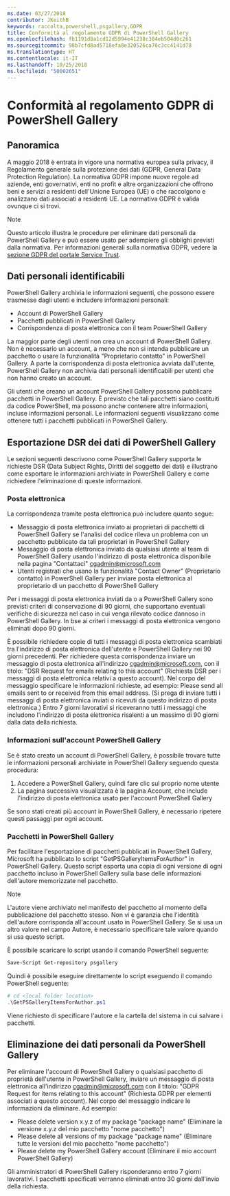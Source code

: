 ```yaml
---
ms.date: 03/27/2018
contributor: JKeithB
keywords: raccolta,powershell,psgallery,GDPR
title: Conformità al regolamento GDPR di PowerShell Gallery
ms.openlocfilehash: fb1191d8a1cd12d5994e41238c384eb504d0c261
ms.sourcegitcommit: 98b7cfd8ad5718efa8e320526ca76c3cc4141d78
ms.translationtype: HT
ms.contentlocale: it-IT
ms.lasthandoff: 10/25/2018
ms.locfileid: "50002651"
---
```

# <a name="powershell-gallery-gdpr-compliance"></a>Conformità al regolamento GDPR di PowerShell Gallery

## <a name="overview"></a>Panoramica

A maggio 2018 è entrata in vigore una normativa europea sulla privacy, il Regolamento generale sulla protezione dei dati (GDPR, General Data Protection Regulation).
La normativa GDPR impone nuove regole ad aziende, enti governativi, enti no profit e altre organizzazioni che offrono beni e servizi a residenti dell'Unione Europea (UE) o che raccolgono e analizzano dati associati a residenti UE.
La normativa GDPR è valida ovunque ci si trovi.

> [!NOTE]
> Questo articolo illustra le procedure per eliminare dati personali da PowerShell Gallery e può essere usato per adempiere gli obblighi previsti dalla normativa. Per informazioni generali sulla normativa GDPR, vedere la [sezione GDPR del portale Service Trust](https://servicetrust.microsoft.com/ViewPage/GDPRGetStarted).

## <a name="personally-identifiable-data"></a>Dati personali identificabili

PowerShell Gallery archivia le informazioni seguenti, che possono essere trasmesse dagli utenti e includere informazioni personali:

- Account di PowerShell Gallery
- Pacchetti pubblicati in PowerShell Gallery
- Corrispondenza di posta elettronica con il team PowerShell Gallery

La maggior parte degli utenti non crea un account di PowerShell Gallery.
Non è necessario un account, a meno che non si intenda pubblicare un pacchetto o usare la funzionalità "Proprietario contatto" in PowerShell Gallery.
A parte la corrispondenza di posta elettronica avviata dall'utente, PowerShell Gallery non archivia dati personali identificabili per utenti che non hanno creato un account.

Gli utenti che creano un account PowerShell Gallery possono pubblicare pacchetti in PowerShell Gallery.
È previsto che tali pacchetti siano costituiti da codice PowerShell, ma possono anche contenere altre informazioni, incluse informazioni personali.
Le informazioni seguenti visualizzano come ottenere tutti i pacchetti pubblicati in PowerShell Gallery.

## <a name="dsr-export-of-powershell-gallery-data"></a>Esportazione DSR dei dati di PowerShell Gallery

Le sezioni seguenti descrivono come PowerShell Gallery supporta le richieste DSR (Data Subject Rights, Diritti del soggetto dei dati) e illustrano come esportare le informazioni archiviate in PowerShell Gallery e come richiedere l'eliminazione di queste informazioni.

### <a name="email"></a>Posta elettronica

La corrispondenza tramite posta elettronica può includere quanto segue:

- Messaggio di posta elettronica inviato ai proprietari di pacchetti di PowerShell Gallery se l'analisi del codice rileva un problema con un pacchetto pubblicato da tali proprietari in PowerShell Gallery
- Messaggio di posta elettronica inviato da qualsiasi utente al team di PowerShell Gallery usando l'indirizzo di posta elettronica disponibile nella pagina "Contattaci" [cgadmin@microsoft.com](mailto:cgadmin@microsoft.com)
- Utenti registrati che usano la funzionalità "Contact Owner" (Proprietario contatto) in PowerShell Gallery per inviare posta elettronica al proprietario di un pacchetto di PowerShell Gallery

Per i messaggi di posta elettronica inviati da o a PowerShell Gallery sono previsti criteri di conservazione di 90 giorni, che supportano eventuali verifiche di sicurezza nel caso in cui venga rilevato codice dannoso in PowerShell Gallery.
In bse ai criteri i messaggi di posta elettronica vengono eliminati dopo 90 giorni.

È possibile richiedere copie di tutti i messaggi di posta elettronica scambiati tra l'indirizzo di posta elettronica dell'utente e PowerShell Gallery nei 90 giorni precedenti.
Per richiedere questa corrispondenza inviare un messaggio di posta elettronica all'indirizzo [cgadmin@microsoft.com](mailto:cgadmin@microsoft.com), con il titolo: "DSR Request for emails relating to this account" (Richiesta DSR per i messaggi di posta elettronica relativi a questo account).
Nel corpo del messaggio specificare le informazioni richieste, ad esempio: Please send all emails sent to or received from this email address. (Si prega di inviare tutti i messaggi di posta elettronica inviati o ricevuti da questo indirizzo di posta elettronica.) Entro 7 giorni lavorativi si riceveranno tutti i messaggi che includono l'indirizzo di posta elettronica risalenti a un massimo di 90 giorni dalla data della richiesta.

### <a name="powershell-gallery-account-information"></a>Informazioni sull'account PowerShell Gallery

Se è stato creato un account di PowerShell Gallery, è possibile trovare tutte le informazioni personali archiviate in PowerShell Gallery seguendo questa procedura:

1. Accedere a PowerShell Gallery, quindi fare clic sul proprio nome utente
2. La pagina successiva visualizzata è la pagina Account, che include l'indirizzo di posta elettronica usato per l'account PowerShell Gallery

Se sono stati creati più account in PowerShell Gallery, è necessario ripetere questi passaggi per ogni account.

### <a name="packages-in-the-powershell-gallery"></a>Pacchetti in PowerShell Gallery

Per facilitare l'esportazione di pacchetti pubblicati in PowerShell Gallery, Microsoft ha pubblicato lo script "GetPSGalleryItemsForAuthor" in PowerShell Gallery.
Questo script esporta una copia di ogni versione di ogni pacchetto incluso in PowerShell Gallery sulla base delle informazioni dell'autore memorizzate nel pacchetto.

> [!NOTE]
> L'autore viene archiviato nel manifesto del pacchetto al momento della pubblicazione del pacchetto stesso.
> Non vi è garanzia che l'identità dell'autore corrisponda all'account usato in PowerShell Gallery.
> Se si usa un altro valore nel campo Autore, è necessario specificare tale valore quando si usa questo script.

È possibile scaricare lo script usando il comando PowerShell seguente:

```powershell
Save-Script Get-repository psgallery
```

Quindi è possibile eseguire direttamente lo script eseguendo il comando PowerShell seguente:

```powershell
# cd <local folder location>
.\GetPSGalleryItemsForAuthor.ps1
```

Viene richiesto di specificare l'autore e la cartella del sistema in cui salvare i pacchetti.

## <a name="deleting-personal-data-from-the-powershell-gallery"></a>Eliminazione dei dati personali da PowerShell Gallery

Per eliminare l'account di PowerShell Gallery o qualsiasi pacchetto di proprietà dell'utente in PowerShell Gallery, inviare un messaggio di posta elettronica all'indirizzo cgadmin@microsoft.com con il titolo: "GDPR Request for items relating to this account" (Richiesta GDPR per elementi associati a questo account).
Nel corpo del messaggio indicare le informazioni da eliminare. Ad esempio:

- Please delete version x.y.z of my package "package name" (Eliminare la versione x.y.z del mio pacchetto "nome pacchetto")
- Please delete all versions of my package "package name" (Eliminare tutte le versioni del mio pacchetto "nome pacchetto")
- Please delete my PowerShell Gallery account (Eliminare il mio account PowerShell Gallery)

Gli amministratori di PowerShell Gallery risponderanno entro 7 giorni lavorativi.
I pacchetti specificati verranno eliminati entro 30 giorni dall'invio della richiesta.
